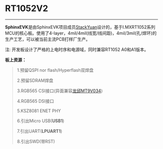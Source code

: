# RT1052V2

---

**SphinxEVK**是由SphinxEVK项目成员[StackYuan](https://github.com/StackYuan)设计的，基于I.MXRT1052系列MCU的核心板。使用了4-layer，4mil/4mil(线宽/线间距)，4mil/3mil(孔/焊环)的生产工艺，可以被当前主流PCB打样厂生产。


注: 开发板设计了严格的上电时序和电源域，同时兼容RT1052 A0和A1版本。


**板上资源：**

> 1.预留QSPI nor flash/Hyperflash双焊盘
> 
> 2.预留SDRAM焊盘
> 
> 3.RGB565 CSI接口(异面兼容[龙邱MT9V034](https://item.taobao.com/item.htm?spm=a1z10.1-c-s.w5003-17544280197.3.4d1e5e05JhMYK8&id=562070292609&scene=taobao_shop))
> 
> 4.RGB565 DSI接口
> 
> 5.KSZ8081 ENET PHY
> 
> 6.引出Micro USB(**USB1**)
> 
> 7.引出UART(**LPUART1**)
> 
> 8.引出SWD(带RST)

